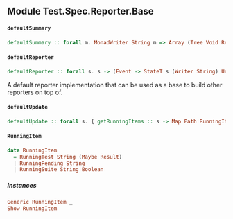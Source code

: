 ## Module Test.Spec.Reporter.Base

#### `defaultSummary`

``` purescript
defaultSummary :: forall m. MonadWriter String m => Array (Tree Void Result) -> m Unit
```

#### `defaultReporter`

``` purescript
defaultReporter :: forall s. s -> (Event -> StateT s (Writer String) Unit) -> Reporter
```

A default reporter implementation that can be used as a base to build
other reporters on top of.

#### `defaultUpdate`

``` purescript
defaultUpdate :: forall s. { getRunningItems :: s -> Map Path RunningItem, printFinishedItem :: Path -> RunningItem -> StateT s (Writer String) Unit, putRunningItems :: Map Path RunningItem -> s -> s, update :: Event -> StateT s (Writer String) Unit } -> (Event -> StateT s (Writer String) Unit)
```

#### `RunningItem`

``` purescript
data RunningItem
  = RunningTest String (Maybe Result)
  | RunningPending String
  | RunningSuite String Boolean
```

##### Instances
``` purescript
Generic RunningItem _
Show RunningItem
```


